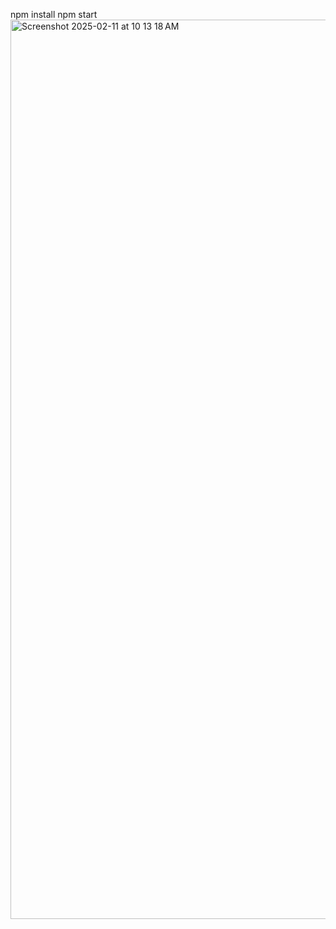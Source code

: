 npm install
npm start
<img width="1439" alt="Screenshot 2025-02-11 at 10 13 18 AM" src="https://github.com/user-attachments/assets/f9b8bdde-56ab-45bf-9aec-df6edd2b9fd3" />

